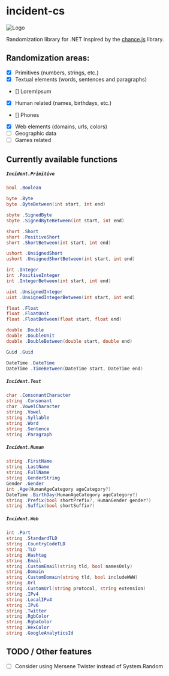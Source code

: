 # incident-cs
![Logo](http://kornelijepetak.com/incident-logo.png)

Randomization library for .NET
Inspired by the [chance.js](http://chancejs.com/) library.

## Randomization areas:
- [x] Primitives (numbers, strings, etc.)
- [x] Textual elements (words, sentences and paragraphs)
 - [] LoremIpsum
- [x] Human related (names, birthdays, etc.)
 - [] Phones
- [x] Web elements (domains, urls, colors)
- [ ] Geographic data
- [ ] Games related

## Currently available functions

##### `Incident.Primitive`
```c#
bool .Boolean

byte .Byte
byte .ByteBetween(int start, int end)

sbyte .SignedByte
sbyte .SignedByteBetween(int start, int end)

short .Short
short .PositiveShort
short .ShortBetween(int start, int end)

ushort .UnsignedShort
ushort .UnsignedShortBetween(int start, int end)

int .Integer
int .PositiveInteger
int .IntegerBetween(int start, int end)

uint .UnsignedInteger
uint .UnsignedIntegerBetween(int start, int end)

float .Float
float .FloatUnit
float .FloatBetween(float start, float end)

double .Double
double .DoubleUnit
double .DoubleBetween(double start, double end)

Guid .Guid

DateTime .DateTime
DateTime .TimeBetween(DateTime start, DateTime end)
```

##### `Incident.Text`
```c#
char .ConsonantCharacter
string .Consonant
char .VowelCharacter
string .Vowel
string .Syllable
string .Word
string .Sentence
string .Paragraph
```

##### `Incident.Human`
```c#
string .FirstName
string .LastName
string .FullName
string .GenderString
Gender .Gender
int .Age(HumanAgeCategory ageCategory?)
DateTime .BirthDay(HumanAgeCategory ageCategory?)
string .Prefix(bool shortPrefix?, HumanGender gender?)
string .Suffix(bool shortSuffix?)
```

##### `Incident.Web`
```c#
int .Port
string .StandardTLD
string .CountryCodeTLD
string .TLD
string .Hashtag
string .Email
string .CustomEmail(string tld, bool namesOnly)
string .Domain
string .CustomDomain(string tld, bool includeWWW)
string .Url
string .CustomUrl(string protocol, string extension)
string .IPv4
string .LocalIPv4
string .IPv6
string .Twitter
string .RgbColor
string .RgbaColor
string .HexColor
string .GoogleAnalyticsId
```

## TODO / Other features
- [ ] Consider using Mersene Twister instead of System.Random
